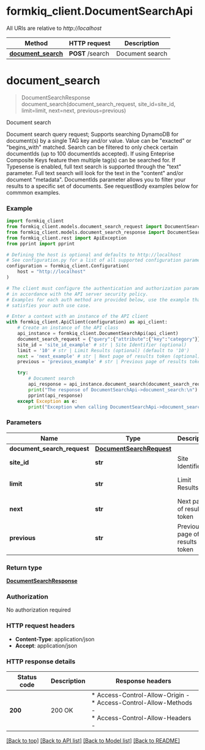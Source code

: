 # formkiq_client.DocumentSearchApi

All URIs are relative to *http://localhost*

Method | HTTP request | Description
------------- | ------------- | -------------
[**document_search**](DocumentSearchApi.md#document_search) | **POST** /search | Document search


# **document_search**
> DocumentSearchResponse document_search(document_search_request, site_id=site_id, limit=limit, next=next, previous=previous)

Document search

Document search query request;   Supports searching DynamoDB for document(s) by a single TAG key and/or value. Value can be \"exacted\" or \"begins_with\" matched. Search can be filtered to only check certain documentIds (up to 100 documentIds accepted).  If using Enteprise Composite Keys feature then multiple tag(s) can be searched for.  If Typesense is enabled, full text search is supported through the \"text\" parameter. Full text search will look for the text in the \"content\" and/or document \"metadata\".  DocumentIds parameter allows you to filter your results to a specific set of documents.   See requestBody examples below for commmon examples.

### Example


```python
import formkiq_client
from formkiq_client.models.document_search_request import DocumentSearchRequest
from formkiq_client.models.document_search_response import DocumentSearchResponse
from formkiq_client.rest import ApiException
from pprint import pprint

# Defining the host is optional and defaults to http://localhost
# See configuration.py for a list of all supported configuration parameters.
configuration = formkiq_client.Configuration(
    host = "http://localhost"
)

# The client must configure the authentication and authorization parameters
# in accordance with the API server security policy.
# Examples for each auth method are provided below, use the example that
# satisfies your auth use case.

# Enter a context with an instance of the API client
with formkiq_client.ApiClient(configuration) as api_client:
    # Create an instance of the API class
    api_instance = formkiq_client.DocumentSearchApi(api_client)
    document_search_request = {"query":{"attribute":{"key":"category"}}} # DocumentSearchRequest | 
    site_id = 'site_id_example' # str | Site Identifier (optional)
    limit = '10' # str | Limit Results (optional) (default to '10')
    next = 'next_example' # str | Next page of results token (optional)
    previous = 'previous_example' # str | Previous page of results token (optional)

    try:
        # Document search
        api_response = api_instance.document_search(document_search_request, site_id=site_id, limit=limit, next=next, previous=previous)
        print("The response of DocumentSearchApi->document_search:\n")
        pprint(api_response)
    except Exception as e:
        print("Exception when calling DocumentSearchApi->document_search: %s\n" % e)
```



### Parameters


Name | Type | Description  | Notes
------------- | ------------- | ------------- | -------------
 **document_search_request** | [**DocumentSearchRequest**](DocumentSearchRequest.md)|  | 
 **site_id** | **str**| Site Identifier | [optional] 
 **limit** | **str**| Limit Results | [optional] [default to &#39;10&#39;]
 **next** | **str**| Next page of results token | [optional] 
 **previous** | **str**| Previous page of results token | [optional] 

### Return type

[**DocumentSearchResponse**](DocumentSearchResponse.md)

### Authorization

No authorization required

### HTTP request headers

 - **Content-Type**: application/json
 - **Accept**: application/json

### HTTP response details

| Status code | Description | Response headers |
|-------------|-------------|------------------|
**200** | 200 OK |  * Access-Control-Allow-Origin -  <br>  * Access-Control-Allow-Methods -  <br>  * Access-Control-Allow-Headers -  <br>  |

[[Back to top]](#) [[Back to API list]](../README.md#documentation-for-api-endpoints) [[Back to Model list]](../README.md#documentation-for-models) [[Back to README]](../README.md)

